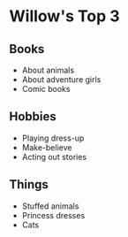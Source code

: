 # Willow's Top 3

## Books  
- About animals
- About adventure girls
- Comic books

## Hobbies  
- Playing dress-up
- Make-believe 
- Acting out stories

## Things  
- Stuffed animals  
- Princess dresses 
- Cats
